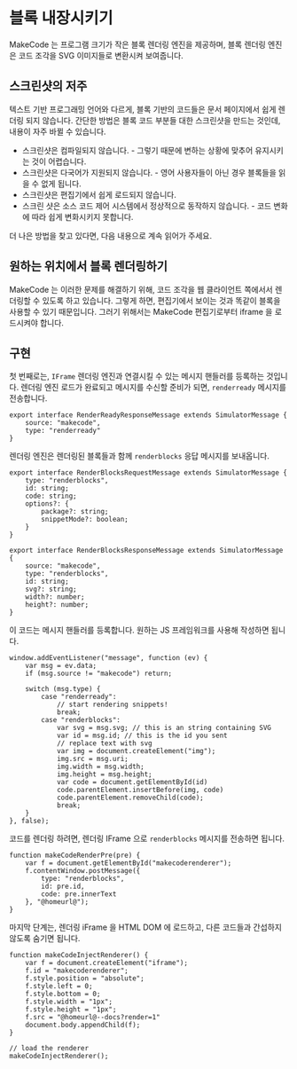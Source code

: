 # 블록 내장시키기

MakeCode 는 프로그램 크기가 작은 블록 렌더링 엔진을 제공하며, 블록 렌더링 엔진은 코드 조각을 SVG 이미지들로 변환시켜 보여줍니다.

## 스크린샷의 저주

텍스트 기반 프로그래밍 언어와 다르게, 블록 기반의 코드들은 문서 페이지에서 쉽게 렌더링 되지 않습니다. 간단한 방법은 블록 코드 부분들 대한 스크린샷을 만드는 것인데, 내용이 자주 바뀔 수 있습니다.

* 스크린샷은 컴파일되지 않습니다. - 그렇기 때문에 변하는 상황에 맞추어 유지시키는 것이 어렵습니다.
* 스크린샷은 다국어가 지원되지 않습니다. - 영어 사용자들이 아닌 경우 블록들을 읽을 수 없게 됩니다.
* 스크린샷은 편집기에서 쉽게 로드되지 않습니다.
* 스크린 샷은 소스 코드 제어 시스템에서 정상적으로 동작하지 않습니다. - 코드 변화에 따라 쉽게 변화시키지 못합니다.

더 나은 방법을 찾고 있다면, 다음 내용으로 계속 읽어가 주세요.

## 원하는 위치에서 블록 렌더링하기

MakeCode 는 이러한 문제를 해결하기 위해, 코드 조각을 웹 클라이언트 쪽에서서 렌더링할 수 있도록 하고 있습니다. 그렇게 하면, 편집기에서 보이는 것과 똑같이 블록을 사용할 수 있기 때문입니다. 그러기 위해서는 MakeCode 편집기로부터 iframe 을 로드시켜야 합니다.

## 구현

첫 번째로는, `IFrame` 렌더링 엔진과 연결시킬 수 있는 메시지 핸들러를 등록하는 것입니다. 렌더링 엔진 로드가 완료되고 메시지를 수신할 준비가 되면, `renderready` 메시지를 전송합니다.

```typescript-ignore
export interface RenderReadyResponseMessage extends SimulatorMessage {
    source: "makecode",
    type: "renderready"
}
```

렌더링 엔진은 렌더링된 블록들과 함께 `renderblocks` 응답 메시지를 보내옵니다.

```typescript-ignore
export interface RenderBlocksRequestMessage extends SimulatorMessage {
    type: "renderblocks",
    id: string;
    code: string;
    options?: {
        package?: string;
        snippetMode?: boolean;
    }
}

export interface RenderBlocksResponseMessage extends SimulatorMessage {
    source: "makecode",
    type: "renderblocks",
    id: string;
    svg?: string;
    width?: number;
    height?: number;
}
```

이 코드는 메시지 핸들러를 등록합니다. 원하는 JS 프레임워크를 사용해 작성하면 됩니다.

```typescript-ignore
window.addEventListener("message", function (ev) {
    var msg = ev.data;
    if (msg.source != "makecode") return;

    switch (msg.type) {
        case "renderready":
            // start rendering snippets!
            break;
        case "renderblocks":
            var svg = msg.svg; // this is an string containing SVG
            var id = msg.id; // this is the id you sent
            // replace text with svg
            var img = document.createElement("img");
            img.src = msg.uri;
            img.width = msg.width;
            img.height = msg.height;
            var code = document.getElementById(id)
            code.parentElement.insertBefore(img, code)
            code.parentElement.removeChild(code);
            break;
    }
}, false);
```

코드를 렌더링 하려면, 렌더링 IFrame 으로 `renderblocks` 메시지를 전송하면 됩니다.

```typescript-ignore
function makeCodeRenderPre(pre) {
    var f = document.getElementById("makecoderenderer");
    f.contentWindow.postMessage({
        type: "renderblocks",
        id: pre.id,
        code: pre.innerText
    }, "@homeurl@");
}
```

마지막 단계는, 렌더링 iFrame 을 HTML DOM 에 로드하고, 다른 코드들과 간섭하지 않도록 숨기면 됩니다.

```typescript-ignore
function makeCodeInjectRenderer() {
    var f = document.createElement("iframe");
    f.id = "makecoderenderer";
    f.style.position = "absolute";
    f.style.left = 0;
    f.style.bottom = 0;
    f.style.width = "1px";
    f.style.height = "1px";            
    f.src = "@homeurl@--docs?render=1"
    document.body.appendChild(f);
}

// load the renderer
makeCodeInjectRenderer();
```